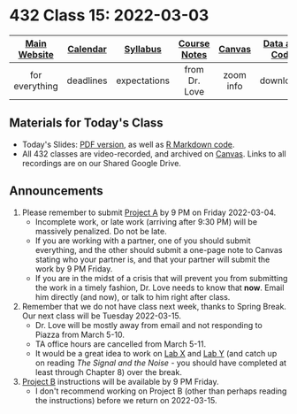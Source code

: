 # 432 Class 15: 2022-03-03

[Main Website](https://thomaselove.github.io/432/) | [Calendar](https://thomaselove.github.io/432/calendar.html) | [Syllabus](https://thomaselove.github.io/432-2022-syllabus/) | [Course Notes](https://thomaselove.github.io/432-notes/) | [Canvas](https://canvas.case.edu) | [Data and Code](https://github.com/THOMASELOVE/432-data) | [Sources](https://github.com/THOMASELOVE/432-2022/tree/main/references) | [Contact Us](https://thomaselove.github.io/432/contact.html)
:-----------: | :--------------: | :----------: | :---------: | :-------------: | :-----------: | :------------: | :-------------:
for everything | deadlines | expectations | from Dr. Love | zoom info | downloads | read/watch | need help?

## Materials for Today's Class

- Today's Slides: [PDF version](https://github.com/THOMASELOVE/432-2022/blob/main/classes/class15/432_2022_slides15.pdf), as well as [R Markdown code](https://github.com/THOMASELOVE/432-2022/blob/main/classes/class15/432_2022_slides15.Rmd). 
- All 432 classes are video-recorded, and archived on [Canvas](https://canvas.case.edu). Links to all recordings are on our Shared Google Drive.

## Announcements

1. Please remember to submit [Project A](https://github.com/THOMASELOVE/432-2022/tree/main/projectA) by 9 PM on Friday 2022-03-04. 
    - Incomplete work, or late work (arriving after 9:30 PM) will be massively penalized. Do not be late.
    - If you are working with a partner, one of you should submit everything, and the other should submit a one-page note to Canvas stating who your partner is, and that your partner will submit the work by 9 PM Friday.
    - If you are in the midst of a crisis that will prevent you from submitting the work in a timely fashion, Dr. Love needs to know that **now**. Email him directly (and now), or talk to him right after class.
2. Remember that we do not have class next week, thanks to Spring Break. Our next class will be Tuesday 2022-03-15.
    - Dr. Love will be mostly away from email and not responding to Piazza from March 5-10. 
    - TA office hours are cancelled from March 5-11.
    - It would be a great idea to work on [Lab X](https://github.com/THOMASELOVE/432-2022/tree/main/labs/labX) and [Lab Y](https://github.com/THOMASELOVE/432-2022/tree/main/labs/labY) (and catch up on reading *The Signal and the Noise* - you should have completed at least through Chapter 8) over the break.
3. [Project B](https://github.com/THOMASELOVE/432-2022/tree/main/projectB) instructions will be available by 9 PM Friday.
    - I don't recommend working on Project B (other than perhaps reading the instructions) before we return on 2022-03-15.

